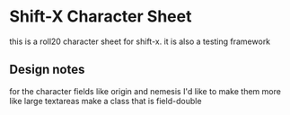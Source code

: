 # Shift-X Character Sheet

this is a roll20 character sheet for shift-x. 
it is also a testing framework 

## Design notes

for the character fields like origin and nemesis I'd like to make them more like large textareas
make a class that is field-double

